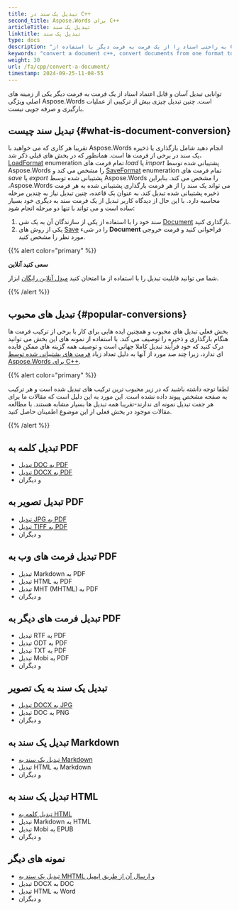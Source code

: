 ```yaml
---
title: تبدیل یک سند در C++
second_title: Aspose.Words برای C++
articleTitle: تبدیل یک سند
linktitle: تبدیل یک سند
type: docs
description: "به راحتی اسناد را از یک فرمت به فرمت دیگر با استفاده از C++ تبدیل کنید. شما می توانید با تمام فرمت های محبوب مانند Microsoft Word فرمت هایی مانند DOCX یا DOC، OpenDocument فرمت هایی مانند ODT یا OTT، فرمت های وب مانند HTML یا XHTML، فرمت های متنی مانند MarkDown یا TXT و دیگران کار کنید."
keywords: "convert a document c++, convert documents from one format to another c++, convert to markdown c++, convert pdf to docx C++, convert docx to pdf C++, convert doc to pdf C++, convert a document Aspose for C++"
weight: 30
url: /fa/cpp/convert-a-document/
timestamp: 2024-09-25-11-08-55
---
```


توانایی تبدیل آسان و قابل اعتماد اسناد از یک فرمت به فرمت دیگر یکی از زمینه های اصلی ویژگی Aspose.Words است. چنین تبدیل چیزی بیش از ترکیبی از عملیات بارگیری و صرفه جویی نیست.

## تبدیل سند چیست {#what-is-document-conversion}

تقریبا هر کاری که می خواهید با Aspose.Words انجام دهید شامل بارگذاری یا ذخیره یک سند در برخی از فرمت ها است. همانطور که در بخش های قبلی ذکر شد، [LoadFormat](https://reference.aspose.com/words/cpp/aspose.words/loadformat/) enumeration تمام فرمت های *load* یا *import* پشتیبانی شده توسط Aspose.Words را مشخص می کند و [SaveFormat](https://reference.aspose.com/words/cpp/aspose.words/saveformat/) enumeration تمام فرمت های *save* یا *export* پشتیبانی شده توسط Aspose.Words را مشخص می کند. بنابراین ،Aspose.Words می تواند یک سند را از هر فرمت بارگذاری پشتیبانی شده به هر فرمت ذخیره پشتیبانی شده تبدیل کند. به عنوان یک قاعده، چنین تبدیل نیاز به چندین مرحله محاسبه دارد. با این حال از دیدگاه کاربر تبدیل از یک فرمت سند به دیگری خود بسیار ساده است و می تواند با تنها دو مرحله انجام شود:

1. سند خود را با استفاده از یکی از سازندگان آن به یک شی [Document](https://reference.aspose.com/words/cpp/class/aspose.words.document) بارگذاری کنید.
1. یکی از روش های [Save](https://reference.aspose.com/words/cpp/class/aspose.words.saving.save_output_parameters) را در شیء **Document** فراخوانی کنید و فرمت خروجی مورد نظر را مشخص کنید.

{{% alert color="primary" %}}

**سعی کنید آنلاین**

شما می توانید قابلیت تبدیل را با استفاده از ما امتحان کنید [مبدل آنلاین رایگان](https://products.aspose.app/words/conversion) ابزار.

{{% /alert %}}

## تبدیل های محبوب {#popular-conversions}

بخش فعلی تبدیل های محبوب و همچنین ایده هایی برای کار با برخی از ترکیب فرمت ها هنگام بارگذاری و ذخیره را توصیف می کند. با استفاده از نمونه های این بخش می توانید درک کنید که خود فرآیند تبدیل کاملا جهانی است و توصیف همه گزینه های ممکن فایده ای ندارد، زیرا چند صد مورد از آنها به دلیل تعداد زیاد [فرمت های پشتیبانی شده توسط Aspose.Words برای C++](/words/cpp/supported-document-formats/).

{{% alert color="primary" %}}

لطفا توجه داشته باشید که در زیر محبوب ترین ترکیب های تبدیل شده است و هر ترکیب به صفحه مشخص پیوند داده نشده است. این مورد به این دلیل است که مقالات ما برای هر جفت تبدیل نمونه ای ندارند-تقریبا همه تبدیل ها بسیار مشابه هستند. با مطالعه مقالات موجود در بخش فعلی از این موضوع اطمینان حاصل کنید.

{{% /alert %}}

<div class="row">
	<div class="col-md-6">
		<h2>تبدیل کلمه به PDF</h2>
			<ul>
				<li><a href="/words/cpp/convert-a-document-to-pdf/#converting-doc-or-docx-to-pdf">تبدیل DOC به PDF</a></li>
				<li><a href="/words/cpp/convert-a-document-to-pdf/#converting-doc-or-docx-to-pdf">تبدیل DOCX به PDF</a></li>
				<li>و دیگران</li>
			</ul>
		<h2>تبدیل تصویر به PDF</h2>
			<ul>
				<li><a href="/words/cpp/convert-a-document-to-pdf/#convert-an-image-to-pdf">تبدیل JPG به PDF</a></li>
				<li><a href="/words/cpp/convert-a-document-to-pdf/#convert-an-image-to-pdf">تبدیل TIFF به PDF</a></li>
				<li>و دیگران</li>
			</ul>
		<h2>تبدیل فرمت های وب به PDF</h2>
			<ul>
				<li>تبدیل Markdown به PDF</li>
				<li>تبدیل HTML به PDF</li>
				<li>تبدیل MHT (MHTML) به PDF</li>
				<li>و دیگران</li>
			</ul>
		<h2>تبدیل فرمت های دیگر به PDF</h2>
			<ul>
				<li>تبدیل RTF به PDF</li>
				<li>تبدیل ODT به PDF</li>
				<li>تبدیل TXT به PDF</li>
				<li>تبدیل Mobi به PDF</li>
				<li>و دیگران</li>
			</ul>
	</div>
	<div class="col-md-6">
		<h2>تبدیل یک سند به یک تصویر</h2>
			<ul>
				<li><a href="/words/cpp/convert-a-document-to-an-image/">تبدیل DOCX به JPG</a></li>
				<li>تبدیل DOC به PNG</li>
				<li>و دیگران</li>
			</ul>
		<h2>تبدیل یک سند به Markdown</h2>
			<ul>
				<li><a href="/words/cpp/convert-a-document-to-markdown/">تبدیل یک سند به Markdown</a></li>
				<li>تبدیل HTML به Markdown</li>
				<li>و دیگران</li>
			</ul>
		<h2>تبدیل یک سند به HTML</h2>
			<ul>
				<li><a href="/words/cpp/convert-a-document-to-html-mhtml-or-epub/#convert-a-document">تبدیل کلمه به HTML</a></li>
				<li>تبدیل Markdown به HTML</li>
				<li>تبدیل Mobi به EPUB</li>
				<li>و دیگران</li>
			</ul>
		<h2>نمونه های دیگر</h2>
			<ul>
				<li><a href="/words/cpp/convert-a-document-to-mhtml-and-send-it-by-email/">تبدیل یک سند به MHTML و ارسال آن از طریق ایمیل</a></li>
				<li>تبدیل DOCX به DOC</li>
				<li>تبدیل HTML به Word</li>
				<li>و دیگران</li>
			</ul>
	</div>
</div>
